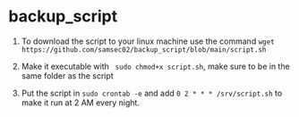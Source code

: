 # backup_script

1. To download the script to your linux machine use the command 
`wget https://github.com/samsec02/backup_script/blob/main/script.sh`

2. Make it executable with ` sudo chmod+x script.sh`, make sure to be in the same folder as the script
   
3. Put the script in `sudo crontab -e` and add `0 2 * * * /srv/script.sh` to make it run at 2 AM every night. 

